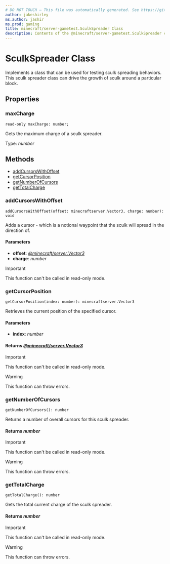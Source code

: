 ```yaml
---
# DO NOT TOUCH — This file was automatically generated. See https://github.com/mojang/minecraftapidocsgenerator to modify descriptions, examples, etc.
author: jakeshirley
ms.author: jashir
ms.prod: gaming
title: minecraft/server-gametest.SculkSpreader Class
description: Contents of the @minecraft/server-gametest.SculkSpreader class.
---
```

# SculkSpreader Class

Implements a class that can be used for testing sculk spreading behaviors. This sculk spreader class can drive the growth of sculk around a particular block.

## Properties

### **maxCharge**
`read-only maxCharge: number;`

Gets the maximum charge of a sculk spreader.

Type: *number*

## Methods
- [addCursorsWithOffset](#addcursorswithoffset)
- [getCursorPosition](#getcursorposition)
- [getNumberOfCursors](#getnumberofcursors)
- [getTotalCharge](#gettotalcharge)

### **addCursorsWithOffset**
`
addCursorsWithOffset(offset: minecraftserver.Vector3, charge: number): void
`

Adds a cursor - which is a notional waypoint that the sculk will spread in the direction of.

#### **Parameters**
- **offset**: [*@minecraft/server.Vector3*](../../minecraft/server/Vector3.md)
- **charge**: *number*

> [!IMPORTANT]
> This function can't be called in read-only mode.

### **getCursorPosition**
`
getCursorPosition(index: number): minecraftserver.Vector3
`

Retrieves the current position of the specified cursor.

#### **Parameters**
- **index**: *number*

#### **Returns** [*@minecraft/server.Vector3*](../../minecraft/server/Vector3.md)

> [!IMPORTANT]
> This function can't be called in read-only mode.

> [!WARNING]
> This function can throw errors.

### **getNumberOfCursors**
`
getNumberOfCursors(): number
`

Returns a number of overall cursors for this sculk spreader.

#### **Returns** *number*

> [!IMPORTANT]
> This function can't be called in read-only mode.

> [!WARNING]
> This function can throw errors.

### **getTotalCharge**
`
getTotalCharge(): number
`

Gets the total current charge of the sculk spreader.

#### **Returns** *number*

> [!IMPORTANT]
> This function can't be called in read-only mode.

> [!WARNING]
> This function can throw errors.
